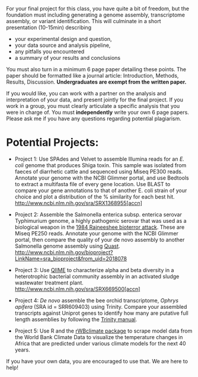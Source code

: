 For your final project for this class, you have quite a bit of freedom, but the foundation must including generating a genome assembly, transcriptome assembly, or variant identification. This will culminate in a short presentation (10-15min) describing 

* your experimental design and question,
* your data source and analysis pipeline, 
* any pitfalls you encountered
* a summary of your results and conclusions

You must also turn in a minimum 6 page paper detailing these points. The paper should be formatted like a journal article: Introduction, Methods, Results, Discussion. **Undergraduates are exempt from the written paper.**

If you would like, you can work with a partner on the analysis and interpretation of your data, and present jointly for the final project. If you work in a group, you must clearly articulate a specific analysis that you were in charge of. You must **independently** write your own 6 page papers. Please ask me if you have any questions regarding potential plagiarism. 

# Potential Projects:

* Project 1: Use SPAdes and Velvet to assemble Illumina reads for an _E. coli_ genome that produces Shiga toxin. This sample was isolated from faeces of diarrhetic cattle and sequenced using Miseq PE300 reads. Annotate your genome with the NCBI Glimmer portal, and use Bedtools to extract a multifasta file of every gene location. Use BLAST to compare your gene annotations to that of another E. coli strain of your choice and plot a distribution of the % similarity for each best hit. http://www.ncbi.nlm.nih.gov/sra/SRX1368955[accn]

* Project 2: Assemble the Salmonella enterica subsp. enterica serovar Typhimurium genome, a highly pathogenic serovar that was used as a biological weapon in the [1984 Rajneeshee bioterror attack](https://en.wikipedia.org/wiki/1984_Rajneeshee_bioterror_attack). These are Miseq PE250 reads. Annotate your genome with the NCBI Glimmer portal, then compare the quality of your de novo assembly to another Salmonella genome assembly using [Quast](http://bioinf.spbau.ru/quast).
http://www.ncbi.nlm.nih.gov/bioproject?LinkName=sra_bioproject&from_uid=2018078 

* Project 3: Use [QIIME](https://wiki.gacrc.uga.edu/wiki/Qiime) to characterize alpha and beta diversity in a heterotrophic bacterial community assembly in an activated sludge wastewater treatment plant.  http://www.ncbi.nlm.nih.gov/sra/SRX669500[accn]

* Project 4: _De novo_ assemble the bee orchid transcriptome, _Ophrys apifera_ (SRA id = SRR609403) using Trinity. Compare your assembled transcripts against Uniprot genes to identify how many are putative full length assemblies by following the [Trinity manual](https://github.com/trinityrnaseq/trinityrnaseq/wiki/Counting-Full-Length-Trinity-Transcripts). 

* Project 5: Use R and the [rWBclimate package](https://ropensci.org/tutorials/rwbclimate_tutorial.html) to scrape model data from the World Bank Climate Data to visualize the temperature changes in Africa that are predicted under various climate models for the next 40 years. 



If you have your own data, you are encouraged to use that. We are here to help!